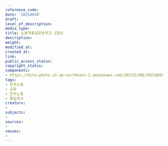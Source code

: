 ```yaml
---
reference_code: 
date: '20210630'
draft: 
level_of_description: 
media_type: 
title: 노동자통일운동학교 1일차
description: 
weight: 
modified_at: 
created_at: 
link: 
public_access_status: 
copyright_status: 
components:
- https://kctu-photo.s3.ap-northeast-2.amazonaws.com/2021년/6월/20210630-노동자통일운동학교+1일차_민주노총_교육_민주노총_통일역사/_1D20161.jpg
tags:
- 민주노총
- 교육
- 민주노총
- 통일역사
creators:
- 
subjects:
- 
sources:
- 
venues:
- 
---
```

